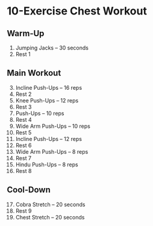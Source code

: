# 10-Exercise Chest Workout

## Warm-Up
1. Jumping Jacks – 30 seconds
2. Rest 1

## Main Workout
3. Incline Push-Ups – 16 reps
4. Rest 2
5. Knee Push-Ups – 12 reps
6. Rest 3
7. Push-Ups – 10 reps
8. Rest 4
9. Wide Arm Push-Ups – 10 reps
10. Rest 5
11. Incline Push-Ups – 12 reps
12. Rest 6
13. Wide Arm Push-Ups – 8 reps
14. Rest 7
15. Hindu Push-Ups – 8 reps
16. Rest 8

## Cool-Down
17. Cobra Stretch – 20 seconds
18. Rest 9
19. Chest Stretch – 20 seconds